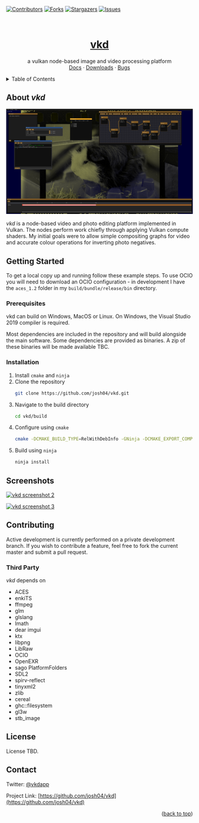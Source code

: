 <div id="top"></div>

[![Contributors][contributors-shield]][contributors-url]
[![Forks][forks-shield]][forks-url]
[![Stargazers][stars-shield]][stars-url]
[![Issues][issues-shield]][issues-url]

<br />
<div align="center">
  <!--<a href="https://github.com/josh04/vkd">
    <img src="images/logo.png" alt="Logo" width="80" height="80">
  </a>-->

<h1 align="center"><a href="https://github.com/josh04/vkd">vkd</a></h3>

  <p align="center">
    a vulkan node-based image and video processing platform
    <br />
    <a href="https://github.com/josh04/vkd">Docs</a>
    ·
    <a href="https://github.com/josh04/vkd/releases">Downloads</a>
    ·
    <a href="https://github.com/josh04/vkd/issues">Bugs</a>
  </p>
</div>



<!-- TABLE OF CONTENTS -->
<details>
  <summary>Table of Contents</summary>
  <ol>
    <li>
      <a href="#about-the-project">About *vkd*</a>
      <ul>
        <li><a href="#built-with">Built With</a></li>
      </ul>
    </li>
    <li>
      <a href="#getting-started">Getting Started</a>
      <ul>
        <li><a href="#prerequisites">Prerequisites</a></li>
        <li><a href="#installation">Installation</a></li>
      </ul>
    </li>
    <li><a href="#usage">Usage</a></li>
    <li><a href="#roadmap">Roadmap</a></li>
    <li><a href="#contributing">Contributing</a>
      <ul>
        <li><a href="#built-with">Built With</a></li>
      </ul>
    </li>
    <li><a href="#license">License</a></li>
    <li><a href="#contact">Contact</a></li>
    <!--<li><a href="#acknowledgments">Acknowledgments</a></li>-->
  </ol>
</details>

## About *vkd*

[![vkd screenshot][product-screenshot]](screenshots/vkdcustom.png)

*vkd* is a node-based video and photo editing platform implemented in Vulkan. The nodes perform work chiefly through applying Vulkan compute shaders. My initial goals were to allow simple compositing graphs for video and accurate colour operations for inverting photo negatives.

## Getting Started

To get a local copy up and running follow these example steps. To use OCIO you will need to download an OCIO configuration - in development I have the `aces_1.2` folder in my `build/bundle/release/bin` directory.

### Prerequisites

vkd can build on Windows, MacOS or Linux. On Windows, the Visual Studio 2019 compiler is required.

Most dependencies are included in the repository and will build alongside the main software. Some dependencies are provided as binaries. A zip of these binaries will be made available TBC.

### Installation

1. Install `cmake` and `ninja`
2. Clone the repository
   ```sh
   git clone https://github.com/josh04/vkd.git
   ```
3. Navigate to the build directory
   ```sh
   cd vkd/build
   ```
4. Configure using `cmake`
   ```sh
   cmake -DCMAKE_BUILD_TYPE=RelWithDebInfo -GNinja -DCMAKE_EXPORT_COMPILE_COMMANDS=TRUE ..
   ```
5. Build using `ninja`
   ```sh
   ninja install
   ```

## Screenshots

[![vkd screenshot 2][product-screenshot2]][product-screenshot2]

[![vkd screenshot 3][product-screenshot3]][product-screenshot3]


## Contributing

Active development is currently performed on a private development branch. If you wish to contribute a feature, feel free to fork the current master and submit a pull request.

### Third Party

*vkd* depends on

* ACES
* enkiTS
* ffmpeg
* glm
* glslang
* Imath
* dear imgui
* ktx
* libpng
* LibRaw
* OCIO
* OpenEXR
* sago PlatformFolders
* SDL2
* spirv-reflect
* tinyxml2
* zlib
* cereal
* ghc::filesystem
* gl3w
* stb_image

## License

License TBD.

## Contact

Twitter: [@vkdapp](https://twitter.com/vkdapp)

Project Link: [https://github.com/josh04/vkd](https://github.com/josh04/vkd)

<p align="right">(<a href="#top">back to top</a>)</p>



<!-- ACKNOWLEDGMENTS
## Acknowledgments

* []()
* []()
* []()

<p align="right">(<a href="#top">back to top</a>)</p> -->



<!-- MARKDOWN LINKS & IMAGES -->
<!-- https://www.markdownguide.org/basic-syntax/#reference-style-links -->
[contributors-shield]: https://img.shields.io/github/contributors/josh04/vkd.svg?style=for-the-badge
[contributors-url]: https://github.com/josh04/vkd/contributors
[forks-shield]: https://img.shields.io/github/forks/josh04/vkd.svg?style=for-the-badge
[forks-url]: https://github.com/josh04/vkd/network/members
[stars-shield]: https://img.shields.io/github/stars/josh04/vkd.svg?style=for-the-badge
[stars-url]: https://github.com/josh04/vkd/stargazers
[issues-shield]: https://img.shields.io/github/issues/josh04/vkd.svg?style=for-the-badge
[issues-url]: https://github.com/josh04/vkd/issues
[product-screenshot]: screenshots/vkdcustom.png
[product-screenshot2]: screenshots/sc2.png
[product-screenshot3]: screenshots/sc1.png
